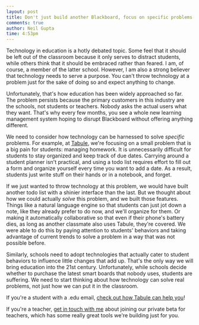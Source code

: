```yaml
---
layout: post
title: Don't just build another Blackboard, focus on specific problems.
comments: true
author: Neil Gupta
time: 4:53pm
---
```


Technology in education is a hotly debated topic. Some feel that it should be left out of the classroom because it only serves to distract students, while others think that it should be embraced rather than feared. I am, of course, a member of the latter school. However, I am also a strong believer that technology needs to serve a purpose. You can't throw technology at a problem just for the sake of doing so and expect anything to change.

Unfortunately, that's how education has been widely approached so far. The problem persists because the primary customers in this industry are the schools, not students or teachers. Nobody asks the actual users what they want. That's why every few months, you see a whole new learning management system hoping to disrupt Blackboard without offering anything different.

We need to consider how technology can be harnessed to solve *specific* problems. For example, at [Tabule](https://tabuleapp.com), we're focusing on a small problem that is a big pain for students: managing homework. It is unnecessarily difficult for students to stay organized and keep track of due dates. Carrying around a student planner isn't practical, and using a todo list requires effort to fill out a form and organize yourself every time you want to add a date. As a result, students just write stuff on their hands or in a notebook, and forget.

If we just wanted to throw technology at this problem, we would have built another todo list with a shinier interface than the last. But we thought about how we could actually *solve* this problem, and we built those features. Things like a natural language engine so that students can just jot down a note, like they already prefer to do now, and we'll organize for them. Or making it automatically collaborative so that even if their phone's battery dies, as long as another classmate also uses Tabule, they're covered. We were able to do this by paying attention to students' behaviors and taking advantage of current trends to solve a problem in a way that was not possible before.

Similarly, schools need to adopt technologies that actually cater to student behaviors to influence little changes that add up. That's the only way we will bring education into the 21st century. Unfortunately, while schools decide whether to purchase the latest smart boards that nobody uses, students are suffering. We need to start thinking about how technology can solve real problems, not just how we can put it in the classroom.

If you're a student with a .edu email, [check out how Tabule can help you](https://tabuleapp.com)!

If you're a teacher, [get in touch with me](mailto:neil@tabuleapp.com) about joining our private beta for teachers, which has some really great tools we're building just for you.